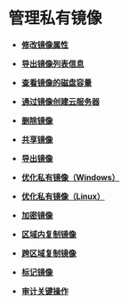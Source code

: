 # 管理私有镜像<a name="ims_01_0300"></a>

-   **[修改镜像属性](修改镜像属性.md)**  

-   **[导出镜像列表信息](导出镜像列表信息.md)**  

-   **[查看镜像的磁盘容量](查看镜像的磁盘容量.md)**  

-   **[通过镜像创建云服务器](通过镜像创建云服务器.md)**  

-   **[删除镜像](删除镜像.md)**  

-   **[共享镜像](共享镜像.md)**  

-   **[导出镜像](导出镜像.md)**  

-   **[优化私有镜像（Windows）](优化私有镜像（Windows）.md)**  

-   **[优化私有镜像（Linux）](优化私有镜像（Linux）.md)**  

-   **[加密镜像](加密镜像.md)**  

-   **[区域内复制镜像](区域内复制镜像.md)**  

-   **[跨区域复制镜像](跨区域复制镜像.md)**  

-   **[标记镜像](标记镜像.md)**  

-   **[审计关键操作](审计关键操作.md)**  


